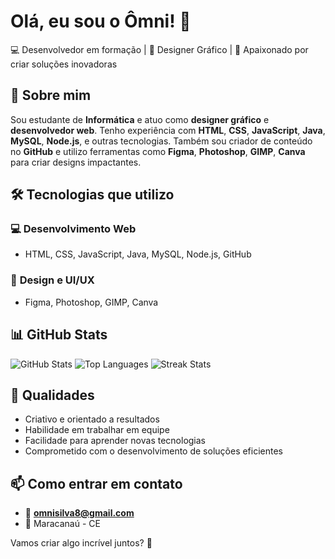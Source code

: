 # Olá, eu sou o Ômni! 👋

💻 Desenvolvedor em formação | 🎨 Designer Gráfico | 🚀 Apaixonado por criar soluções inovadoras

## 🧠 Sobre mim

Sou estudante de **Informática** e atuo como **designer gráfico** e **desenvolvedor web**. Tenho experiência com **HTML**, **CSS**, **JavaScript**, **Java**, **MySQL**, **Node.js**, e outras tecnologias. Também sou criador de conteúdo no **GitHub** e utilizo ferramentas como **Figma**, **Photoshop**, **GIMP**, **Canva** para criar designs impactantes.

## 🛠️ Tecnologias que utilizo

### 💻 **Desenvolvimento Web**
- HTML, CSS, JavaScript, Java, MySQL, Node.js, GitHub

### 🎨 **Design e UI/UX**
- Figma, Photoshop, GIMP, Canva

## 📊 GitHub Stats

![GitHub Stats](https://github-readme-stats.vercel.app/api?username=Omni69&show_icons=true&theme=radical)
![Top Languages](https://github-readme-stats.vercel.app/api/top-langs/?username=Omni69&layout=compact&theme=radical)
![Streak Stats](https://streak-stats.demolab.com?user=Omni69&theme=radical)

## 🚀 Qualidades

- Criativo e orientado a resultados  
- Habilidade em trabalhar em equipe  
- Facilidade para aprender novas tecnologias  
- Comprometido com o desenvolvimento de soluções eficientes

## 📫 Como entrar em contato

- 📧 **omnisilva8@gmail.com**
- 📍 Maracanaú - CE

Vamos criar algo incrível juntos? 🚀
